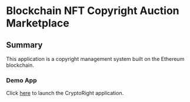# Blockchain NFT Copyright Auction Marketplace

## Summary

This application is a copyright management system built on the Ethereum blockchain.

### Demo App 

Click [here](index.html) to launch the CryptoRight application.
